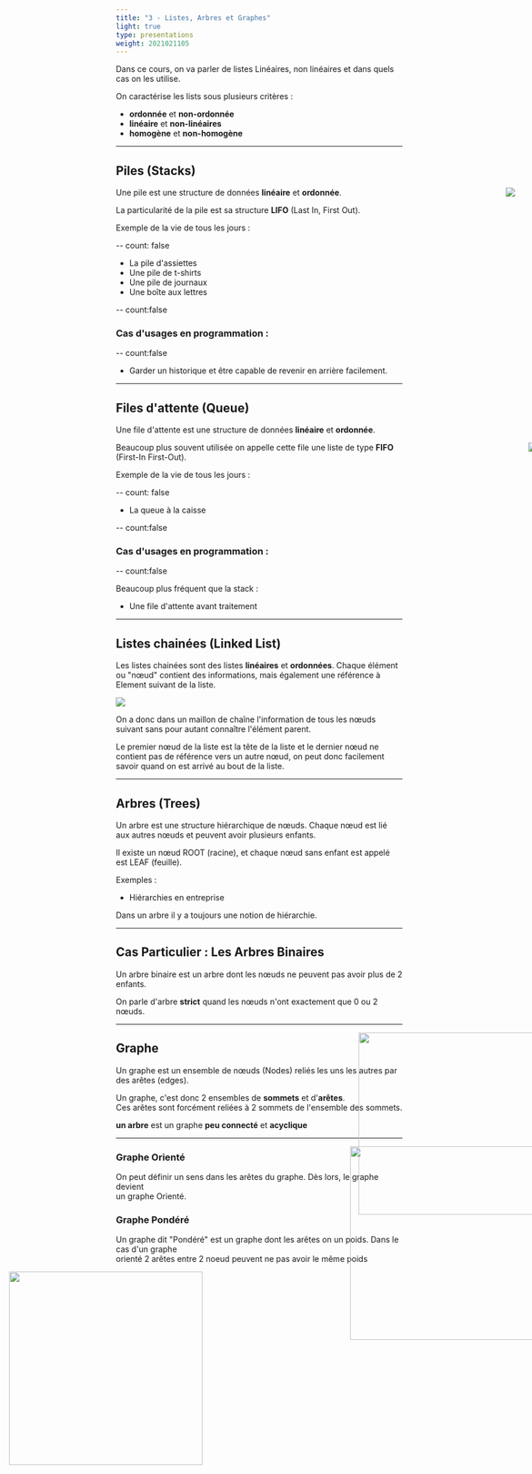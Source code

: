 ```yaml
---
title: "3 - Listes, Arbres et Graphes" 
light: true
type: presentations
weight: 2021021105
---
```


Dans ce cours, on va parler de listes Linéaires, non linéaires et dans quels cas on les utilise.

On caractérise les lists sous plusieurs critères : 
- **ordonnée** et **non-ordonnée**
- **linéaire** et **non-linéaires**
- **homogène** et **non-homogène**


---


## Piles (Stacks)

<img src="../lifo.png" style="position: absolute; right:30px;"/>


Une pile est une structure de données **linéaire** et **ordonnée**.

La particularité de la pile est sa structure **LIFO** (Last In, First Out).



Exemple de la vie de tous les jours : 

--
count: false

- La pile d'assiettes
- Une pile de t-shirts
- Une pile de journaux
- Une boîte aux lettres


--
count:false


### Cas d'usages en programmation : 


--
count:false

- Garder un historique et être capable de revenir en arrière facilement.

---

## Files d'attente (Queue)

Une file d'attente est une structure de données **linéaire** et **ordonnée**.

<img src="../fifo.png" style="position: absolute; right:-10px;"/>

Beaucoup plus souvent utilisée on appelle cette file une liste de type **FIFO** (First-In First-Out).



Exemple de la vie de tous les jours : 

--
count: false

- La queue à la caisse

--
count:false


### Cas d'usages en programmation : 


--
count:false

Beaucoup plus fréquent que la stack : 

- Une file d'attente avant traitement

---

## Listes chainées (Linked List)

Les listes chainées sont des listes **linéaires** et **ordonnées**. Chaque élément ou "nœud" contient des informations, mais également une référence à Element suivant de la liste.

![](../linkedlist.png)

On a donc dans un maillon de chaîne l'information de tous les nœuds suivant sans pour autant connaître l'élément parent.

Le premier nœud de la liste est la tête de la liste et le dernier nœud ne contient pas de référence vers un autre nœud, on peut donc facilement savoir quand on est arrivé au bout de la liste.

---

## Arbres (Trees)
<img src="../tree.png" style="position: absolute; right:-20px;"/>

Un arbre est une structure hiérarchique de nœuds. Chaque nœud est lié aux autres nœuds et peuvent avoir plusieurs enfants.

Il existe un nœud ROOT (racine), et chaque nœud sans enfant est appelé est LEAF (feuille).

Exemples :
- Hiérarchies en entreprise

Dans un arbre il y a toujours une notion de hiérarchie.


---

## Cas Particulier : Les Arbres Binaires

Un arbre binaire est un arbre dont les nœuds ne peuvent pas avoir plus de 2 enfants.


On parle d'arbre **strict** quand les nœuds n'ont exactement que 0 ou 2 nœuds.

---

<img src="../graphe.png" style="position: absolute; right:-15px; width:320px;"/>

## Graphe


Un graphe est un ensemble de nœuds (Nodes) reliés les uns les autres par des arêtes (edges).

Un graphe, c'est donc 2 ensembles de **sommets** et d'**arêtes**.  
Ces arêtes sont forcément reliées à 2 sommets de l'ensemble des sommets.




**un arbre** est un graphe **peu connecté** et **acyclique**



---

<img src="../graphedir.png" style="position: absolute; right:-20px; width:340px;"/>

### Graphe Orienté


On peut définir un sens dans les arêtes du graphe. Dès lors, le graphe devient  
un graphe Orienté.




### Graphe Pondéré

Un graphe dit "Pondéré" est un graphe dont les arêtes on un poids. Dans le cas d'un graphe  
orienté 2 arêtes entre 2 noeud peuvent ne pas avoir le même poids

<img src="../grapheweight.png" style="position: absolute; left:40px; width:340px;"/>

